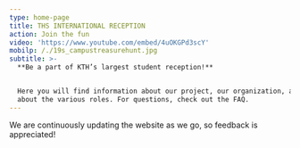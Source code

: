 ```yaml
---
type: home-page
title: THS INTERNATIONAL RECEPTION
action: Join the fun
video: 'https://www.youtube.com/embed/4uOKGPd3scY'
mobilp: /./19s_campustreasurehunt.jpg
subtitle: >-
  **Be a part of KTH’s largest student reception!**


  Here you will find information about our project, our organization, and a bit
  about the various roles. For questions, check out the FAQ.
---
```

We are continuously updating the website as we go, so feedback is appreciated!
